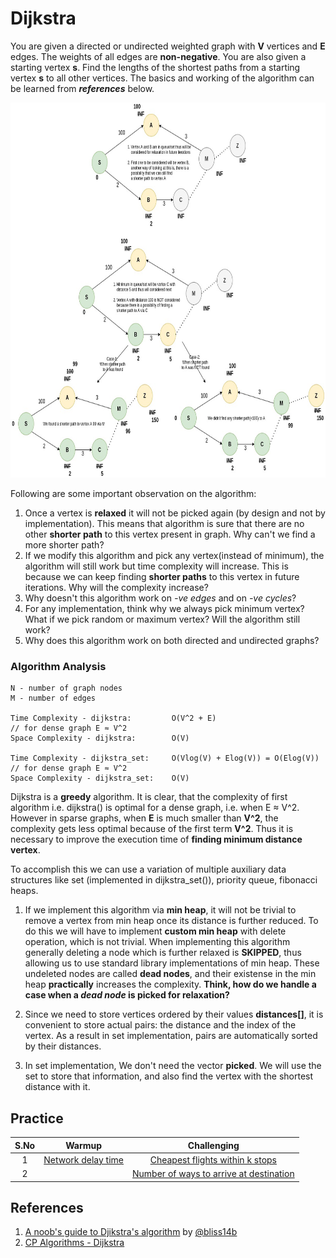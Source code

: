 # Dijkstra
You are given a directed or undirected weighted graph with **V** vertices and **E** edges. The weights of all edges are **non-negative**. You are also given a starting vertex **s**. Find the lengths of the shortest paths from a starting vertex **s** to all other vertices. The basics and working of the algorithm can be learned from ***references*** below.

<img src="https://github.com/gauxs/cp/blob/master/media/images/dijkstra.jpg?raw=true" width="800" height="600">

Following are some important observation on the algorithm:
1. Once a vertex is **relaxed** it will not be picked again (by design and not by implementation). This means that algorithm is sure that there are no other **shorter path** to this vertex present in graph. Why can't we find a more shorter path?
2. If we modify this algorithm and pick any vertex(instead of minimum), the algorithm will still work but time complexity will increase. This is because we can keep finding **shorter paths** to this vertex in future iterations. Why will the complexity increase?
4. Why doesn't this algorithm work on *-ve edges* and on *-ve cycles*?
5. For any implementation, think why we always pick minimum vertex? What if we pick random or maximum vertex? Will the algorithm still work?
6. Why does this algorithm work on both directed and undirected graphs?

### Algorithm Analysis
```
N - number of graph nodes
M - number of edges

Time Complexity - dijkstra:         O(V^2 + E)                              // for dense graph E ≈ V^2
Space Complexity - dijkstra:        O(V)

Time Complexity - dijkstra_set:     O(Vlog(V) + Elog(V)) = O(Elog(V))       // for dense graph E ≈ V^2
Space Complexity - dijkstra_set:    O(V)
```

Dijkstra is a **greedy** algorithm. It is clear, that the complexity of first algorithm i.e. dijkstra() is optimal for a dense graph, i.e. when E ≈ V^2. However in sparse graphs, when **E** is much smaller than **V^2**, the complexity gets less optimal because of the first term **V^2**. Thus it is necessary to improve the execution time of **finding minimum distance vertex**.

To accomplish this we can use a variation of multiple auxiliary data structures like set (implemented in dijkstra_set()), priority queue, fibonacci heaps.
1. If we implement this algorithm via **min heap**, it will not be trivial to remove a vertex from min heap once its distance is further reduced. To do this we will have to implement **custom min heap** with delete operation, which is not trivial. When implementing this algorithm generally deleting a node which is further relaxed is **SKIPPED**, thus allowing us to use standard library implementations of min heap. These undeleted nodes are called **dead nodes**, and their existense in the min heap **practically** increases the complexity. **Think, how do we handle a case when a *dead node* is picked for relaxation?**

2. Since we need to store vertices ordered by their values **distances[]**, it is convenient to store actual pairs: the distance and the index of the vertex. As a result in set implementation, pairs are automatically sorted by their distances.

3. In set implementation, We don't need the vector **picked**. We will use the set to store that information, and also find the vertex with the shortest distance with it.

## Practice
| **S.No** 	|                                **Warmup**                               	|                                                  **Challenging**                                                  	|
|:--------:	|:-----------------------------------------------------------------------:	|:-----------------------------------------------------------------------------------------------------------------:	|
|     1    	| [Network delay time](https://leetcode.com/problems/network-delay-time/) 	|         [Cheapest flights within k stops](https://leetcode.com/problems/cheapest-flights-within-k-stops/)         	|
|     2    	|                                                                         	| [Number of ways to arrive at destination](https://leetcode.com/problems/number-of-ways-to-arrive-at-destination/) 	|

## References
1. [A noob's guide to Djikstra's algorithm](https://leetcode.com/discuss/general-discussion/1059477/A-noob's-guide-to-Djikstra's-Algorithm) by [@bliss14b](https://leetcode.com/bliss14b/)
2. [CP Algorithms - Dijkstra](https://cp-algorithms.com/graph/dijkstra.html)
